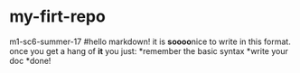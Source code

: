 # my-firt-repo
m1-sc6-summer-17
#hello markdown!
it is **soooo**nice to write in this format.
once you get a hang of **it** you just:
*remember the basic syntax
*write your doc
*done!
